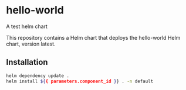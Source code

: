 # hello-world

A test helm chart

This repository contains a Helm chart that deploys the hello-world Helm chart, version latest.

## Installation

```bash
helm dependency update .
helm install ${{ parameters.component_id }} . -n default